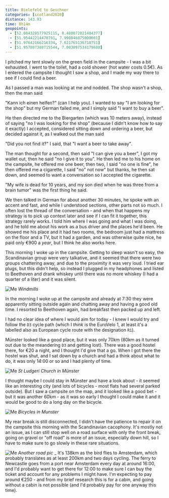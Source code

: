 ```yaml
--- 
title: Bielefeld to Geschner
categories: [scotland2020]
distance: 143.93
time: 8h14m
geopoints: 
  - [52.004328577925115, 8.480072021484377]
  - [51.95442214470791, 7.998046875000001]
  - [51.97642166216334, 7.621765136718751]
  - [51.957807388715544, 7.003097534179688]
---
```


I pitched my tent slowly on the green field in the campsite - I was a bit
exhausted. I went to the toilet, had a cold shower (hot water costs 0.5€). As
I entered the campsite I thought I saw a shop, and I made my way there to see
if I could find a beer. 

As I passed a man was looking at me and nodded. The shop wasn't a shop, then
the man said 

"Kann ich einen helfen?" (can I help you). I wanted to say "I am
looking for the shop" but my German failed me, and I simply said 
"I want to buy a beer". 

He then directed me to the Biergarten (which was 10 meters away), instead of
saying "no I was looking for the shop" (because I didn't know how to say it
exactly) I accepted, considered sitting down and ordering a beer, but decided
against it, as I walked out the man said 

"Did you not find it?" I said, that 
"I want a beer to take away". 

The man thought for a second, then said "I can give you a beer", I got my
wallet out, then he said "no I give it to you". He then led me to his home on
the campsite, he offered me one beer, then two, I said "no one is fine", he
then offered me a cigarette, I said "no" not now" but thanks, he then sat
down, and seemed to want a conversation so I accepted the cigarette.

"My wife is dead for 10 years, and my son died when he was three from a brain
tumor" was the first thing he said.

We then talked in German for about another 30 minutes, he spoke with an accent
and fast, and while I understood sections, other parts not so much. I often
lost the thread of the conversation - and when that happens my strategy is to
pick up context later and see if I can fit it together, this strategy rarely
works. I told him where I was going and what I was doing, and he told me about
his work as a bus driver and the places he'd been. He showed me his place and
it had two rooms, the bedroom just had a mattress on the floor and a TV, but
it had a garden, and was otherwise quite nice, he paid only €900 a _year_, but
I think he also works here.

This morning I woke up in the campsite. Getting to sleep wasn't so easy, the
Scandinavian group were very talkative, and it seemed that there were two
groups chattering away, and due to the proximity it was very loud. I tried ear
plugs, but this didn't help, so instead I plugged in my headphones and listed
to Beethoven and drank whiskey until there was no more whiskey (I had a
quarter of a liter) and it was silent.

![Me](/images/scotland/2020-08-02-3.jpg)
_Windmills_

In the morning I woke up at the campsite and already at 7:30 they were
apparently sitting outside again and chatting away and having a good old time.
I resorted to Beethoven again, had breakfast then packed up and left.

I had no clear idea of where I would aim for today - I knew I would try and
follow the `D3` cycle path (which I _think_ is the EuroVelo 1, at least it's a
labelled also as European cycle route with the designation `R1`).

Münster looked like a good place, but it was only 70km (80km as it turned out
due to the meandering `D3` and getting lost). There was a good hostel there,
for €20 a night, and I thought I'd give that a go. When I got there the hostel
was shut, and I sat down by a church and had a think about what to do, it was
only 14:00 or so and I had plenty of time.

![Me](/images/scotland/2020-08-02-4.jpg)
_St Ludgeri Church in Münster_

I thought maybe I could stay in Münster and have a look about - it seemed like
an interesting city (and lots of bicycles - most flats had several parked
outside). But I saw a campsite on the map, and it looked like a good bet - but
it was another 60km - as it was so early I thought I could make it and it
would be good to do a long day on the bicycle.

![Me](/images/scotland/2020-08-02-2.jpg)
_Bicycles in Munster_

My rear break is still disconnected, I didn't have the patience to repair it
on the campsite this morning with the Scandinavian cacophony. It's mostly not
an issue, as I can still stop well on a road surface with only the front
break, going on gravel or "off road" is more of an issue, especially down
hill, so I have to make sure to go slowly in these rare situations.

![Me](/images/scotland/2020-08-02-1.jpg)
_Another road pic_
_
It's 138km as the bird flies to Amsterdam, which probably translates as at
least 200km and two days cycling. The ferry to Newcastle goes from a port near
Amsterdam every day at around 16:00, and I'd probably want to get there for
12:00 to make sure I can buy the ticket and account for any problems I might
have. I'm expecting to pay around €250 - and from my brief research this is
for a cabin, and going without a cabin is not possible (and I'd probably pay
for one anyway this time).
